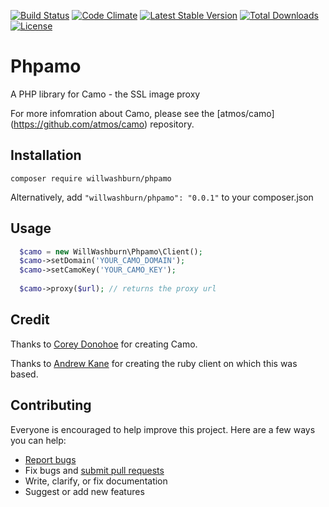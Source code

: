 [![Build Status](https://travis-ci.org/willwashburn/Phpamo.svg)](https://travis-ci.org/willwashburn/CamoClient)
[![Code Climate](https://codeclimate.com/github/willwashburn/CamoClient/badges/gpa.svg)](https://codeclimate.com/github/willwashburn/CamoClient) [![Latest Stable Version](https://poser.pugx.org/willwashburn/camo/v/stable.svg)](https://packagist.org/packages/willwashburn/camo) [![Total Downloads](https://poser.pugx.org/willwashburn/camo/downloads.svg)](https://packagist.org/packages/willwashburn/camo) [![License](https://poser.pugx.org/willwashburn/camo/license.svg)](https://packagist.org/packages/willwashburn/camo)
# Phpamo
A PHP library for Camo - the SSL image proxy 

For more infomration about Camo, please see the [atmos/camo] (https://github.com/atmos/camo) repository.

## Installation
```composer require willwashburn/phpamo```

Alternatively, add ```"willwashburn/phpamo": "0.0.1"``` to your composer.json

## Usage
```PHP
  $camo = new WillWashburn\Phpamo\Client();
  $camo->setDomain('YOUR_CAMO_DOMAIN');
  $camo->setCamoKey('YOUR_CAMO_KEY');
  
  $camo->proxy($url); // returns the proxy url 
```  
  
## Credit

Thanks to [Corey Donohoe](https://github.com/atmos) for creating Camo.

Thanks to [Andrew Kane](https://github.com/ankane/camo/) for creating the ruby client on which this was based.

## Contributing

Everyone is encouraged to help improve this project. Here are a few ways you can help:

- [Report bugs](https://github.com/willwashburn/camoclient/issues)
- Fix bugs and [submit pull requests](https://github.com/willwashburn/camoclient/pulls)
- Write, clarify, or fix documentation
- Suggest or add new features


